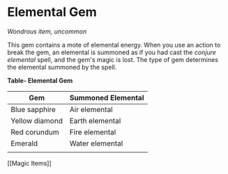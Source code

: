 # Elemental Gem

*Wondrous item, uncommon*

This gem contains a mote of elemental energy. When you use an action to break the gem, an elemental is summoned as if you had cast the *conjure elemental* spell, and the gem's magic is lost. The type of gem determines the elemental summoned by the spell.

**Table- Elemental Gem**

| Gem            | Summoned Elemental |
|----------------|--------------------|
| Blue sapphire  | Air elemental      |
| Yellow diamond | Earth elemental    |
| Red corundum   | Fire elemental     |
| Emerald        | Water elemental    |
|                |                    |


[[Magic Items]]